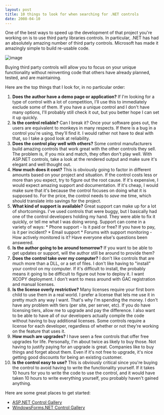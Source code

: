 ```yaml
---
layout: post
title: 10 things to look for when searching for .NET controls
date: 2008-04-10
---
```


One of the best ways to speed up the development of that project you're working on is to use third party libraries controls. In particular, .NET has had an absolutely amazing number of third party controls. Microsoft has made it amazingly simple to build re-usable code.

![image](gears.png) 

Buying third party controls will allow you to focus on your unique functionality without reinventing code that others have already planned, tested, and are maintaining.

Here are the top things that I look for, in no particular order:

1.  **Does the author have a demo page or application?** If I'm looking for a type of control with a lot of competition, I'll use this to immediately exclude some of them. If you have a unique control and I don't have many options, I'll probably still check it out, but you better hope I can set it up quickly.
2.  **Is the control reliable?** Can I break it? Once your software goes out, the users are equivalent to monkeys in many respects. If there is a bug in a control you're using, they'll find it. I would rather not have to deal with that, so I take a good look at reliability.
3.  **Does the control play well with others?** Some control manufacturers build amazing controls that work great with the other controls they sell. The problem is, if you mix and match, they often don't play well. With ASP.NET controls, take a look at the rendered output and make sure it's elegant and well thought out.
4.  **How much does it cost?** This is obviously going to factor in different amounts based on your project and situation. If the control costs less or more than you expect, try to figure out the root cause. If it's expensive, I would expect amazing support and documentation. If it's cheap, I would make sure that it's because the control focuses on doing what it is supposed to. For the price, the control needs to _save_ me time, which should translate into savings for the project.
5.  **What kind of support is available?** Great support can make up for a lot of shortcomings. I've used controls that were buggy, but I basically had one of the control developers holding my hand. They were able to fix it quickly, or tell me what I was doing wrong. Support can come in a variety of ways:
        *   Phone support - Is it paid or free? If you have to pay, is it per incident?
        *   Email support
        *   Forums with support monitoring - How actively monitored is it? Have everyone else's questions been answered.
6.  **Is the author going to be around tomorrow?** If you want to be able to get updates or support, will the author still be around to provide them?
7.  **Does the control take over my computer?** I don't like controls that are much more than a DLL, or a set of files. I don't like having to "install" your control on my computer. If it's difficult to install, the probably means it going to be difficult to figure out how to deploy it. I want XCOPY deployment. I don't want to mess around with GAC registration and manual licenses.
8.  **Is the license overly restrictive?** Many licenses require your first born child to use them in a real world. I prefer a license that lets me use it in pretty much any way I want. That's why I'm spending the money. I don't have any problem with tiers (per site, per server, etc). If you do have licensing tiers, allow me to upgrade and pay the difference. I also want to be able to have all of our developers actually compile the code without having to buy additional licenses. Some controls require a license for each developer, regardless of whether or not they're working on the feature that uses it.
9.  **How much are upgrades?** I have seen a few controls that offer free upgrades for life. Personally, I'm about twice as likely to buy those. Not having to justify paying for an upgrade is great. Companies like to buy things and forget about them. Even if it's not free to upgrade, it's nice getting good discounts for being an existing customer.
10.  **Is the control easy to use?** This is obviously critical since you're buying the control to avoid having to write the functionality yourself. If it takes 10 hours for you to write the code to use the control, and it would have taken 10 hours to write everything yourself, you probably haven't gained anything. 

Here are some great places to get started:

*   [ASP.NET Control Gallery](http://www.asp.net/community/control-gallery/)
*   [WindowsForms.NET Control Gallery](http://windowsclient.net/downloads/folders/controlgallery/default.aspx)